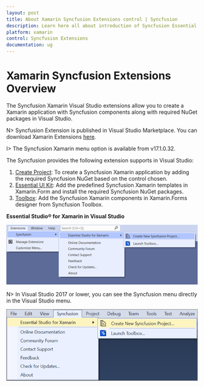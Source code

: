 ```yaml
---
layout: post
title: About Xamarin Syncfusion Extensions control | Syncfusion
description: Learn here all about introduction of Syncfusion Essential Studio® Xamarin Extensions control, its elements and more.
platform: xamarin
control: Syncfusion Extensions
documentation: ug
---
```


# Xamarin Syncfusion Extensions Overview

The Syncfusion Xamarin Visual Studio extensions allow you to create a Xamarin application with Syncfusion components along with required NuGet packages in Visual Studio.

N> Syncfusion Extension is published in Visual Studio Marketplace. You can download Xamarin Extensions [here](https://marketplace.visualstudio.com/items?itemName=SyncfusionInc.XamarinExtension).

I> The Syncfusion Xamarin  menu option is available from v17.1.0.32.

The Syncfusion provides the following extension supports in Visual Studio:

1.	[Create Project](create-project): To create a Syncfusion Xamarin application by adding the required Syncfusion NuGet based on the control chosen.
2.	[Essential UI Kit](essential-ui-kit): Add the predefined Syncfusion Xamarin templates in Xamarin.Form and install the required Syncfusion NuGet packages.
3.	[Toolbox](toolbox-control): Add the Syncfusion Xamarin components in Xamarin.Forms designer from Syncfusion Toolbox.


**Essential Studio® for Xamarin in Visual Studio**

![Choose Syncfusion Xamarin application from Visual Studio new project dialog via Syncfusion menu](Syncfusion_Project_Templates_images/xamarin-visual-studio-intergration-new-project.png)

N> In Visual Studio 2017 or lower, you can see the Syncfusion menu directly in the Visual Studio menu.

![Syncfusion Menu when No project selected in Visual Studio Intergration](Overview_images/xamarin-visual-studio-intergration-syncfusion-menu.png)


